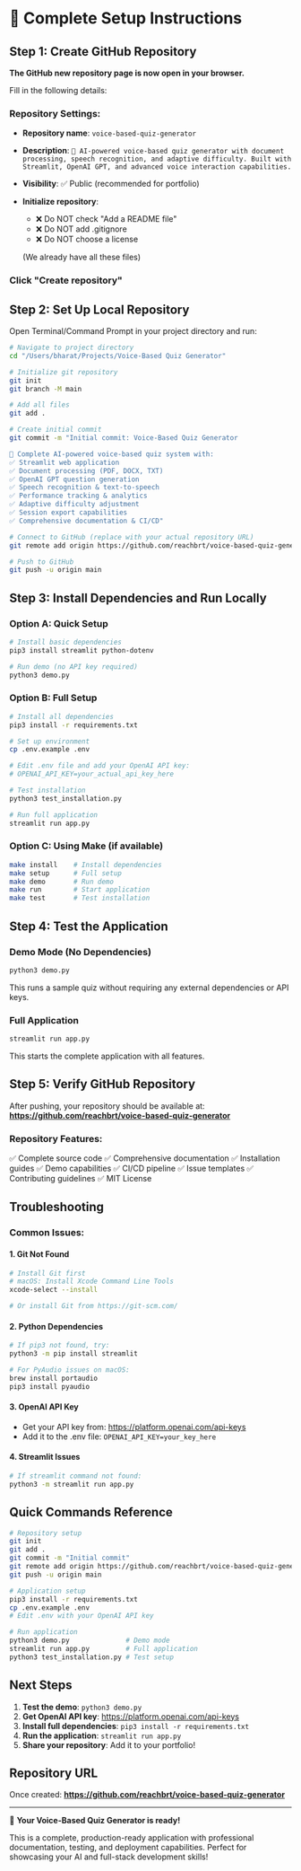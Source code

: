 # 🚀 Complete Setup Instructions

## Step 1: Create GitHub Repository

**The GitHub new repository page is now open in your browser.**

Fill in the following details:

### Repository Settings:
- **Repository name**: `voice-based-quiz-generator`
- **Description**: `🎤 AI-powered voice-based quiz generator with document processing, speech recognition, and adaptive difficulty. Built with Streamlit, OpenAI GPT, and advanced voice interaction capabilities.`
- **Visibility**: ✅ Public (recommended for portfolio)
- **Initialize repository**: 
  - ❌ Do NOT check "Add a README file"
  - ❌ Do NOT add .gitignore
  - ❌ Do NOT choose a license
  
  (We already have all these files)

### Click "Create repository"

## Step 2: Set Up Local Repository

Open Terminal/Command Prompt in your project directory and run:

```bash
# Navigate to project directory
cd "/Users/bharat/Projects/Voice-Based Quiz Generator"

# Initialize git repository
git init
git branch -M main

# Add all files
git add .

# Create initial commit
git commit -m "Initial commit: Voice-Based Quiz Generator

🎤 Complete AI-powered voice-based quiz system with:
✅ Streamlit web application
✅ Document processing (PDF, DOCX, TXT)
✅ OpenAI GPT question generation
✅ Speech recognition & text-to-speech
✅ Performance tracking & analytics
✅ Adaptive difficulty adjustment
✅ Session export capabilities
✅ Comprehensive documentation & CI/CD"

# Connect to GitHub (replace with your actual repository URL)
git remote add origin https://github.com/reachbrt/voice-based-quiz-generator.git

# Push to GitHub
git push -u origin main
```

## Step 3: Install Dependencies and Run Locally

### Option A: Quick Setup
```bash
# Install basic dependencies
pip3 install streamlit python-dotenv

# Run demo (no API key required)
python3 demo.py
```

### Option B: Full Setup
```bash
# Install all dependencies
pip3 install -r requirements.txt

# Set up environment
cp .env.example .env

# Edit .env file and add your OpenAI API key:
# OPENAI_API_KEY=your_actual_api_key_here

# Test installation
python3 test_installation.py

# Run full application
streamlit run app.py
```

### Option C: Using Make (if available)
```bash
make install    # Install dependencies
make setup      # Full setup
make demo       # Run demo
make run        # Start application
make test       # Test installation
```

## Step 4: Test the Application

### Demo Mode (No Dependencies)
```bash
python3 demo.py
```
This runs a sample quiz without requiring any external dependencies or API keys.

### Full Application
```bash
streamlit run app.py
```
This starts the complete application with all features.

## Step 5: Verify GitHub Repository

After pushing, your repository should be available at:
**https://github.com/reachbrt/voice-based-quiz-generator**

### Repository Features:
✅ Complete source code
✅ Comprehensive documentation
✅ Installation guides
✅ Demo capabilities
✅ CI/CD pipeline
✅ Issue templates
✅ Contributing guidelines
✅ MIT License

## Troubleshooting

### Common Issues:

#### 1. Git Not Found
```bash
# Install Git first
# macOS: Install Xcode Command Line Tools
xcode-select --install

# Or install Git from https://git-scm.com/
```

#### 2. Python Dependencies
```bash
# If pip3 not found, try:
python3 -m pip install streamlit

# For PyAudio issues on macOS:
brew install portaudio
pip3 install pyaudio
```

#### 3. OpenAI API Key
- Get your API key from: https://platform.openai.com/api-keys
- Add it to the .env file: `OPENAI_API_KEY=your_key_here`

#### 4. Streamlit Issues
```bash
# If streamlit command not found:
python3 -m streamlit run app.py
```

## Quick Commands Reference

```bash
# Repository setup
git init
git add .
git commit -m "Initial commit"
git remote add origin https://github.com/reachbrt/voice-based-quiz-generator.git
git push -u origin main

# Application setup
pip3 install -r requirements.txt
cp .env.example .env
# Edit .env with your OpenAI API key

# Run application
python3 demo.py              # Demo mode
streamlit run app.py         # Full application
python3 test_installation.py # Test setup
```

## Next Steps

1. **Test the demo**: `python3 demo.py`
2. **Get OpenAI API key**: https://platform.openai.com/api-keys
3. **Install full dependencies**: `pip3 install -r requirements.txt`
4. **Run the application**: `streamlit run app.py`
5. **Share your repository**: Add it to your portfolio!

## Repository URL
Once created: **https://github.com/reachbrt/voice-based-quiz-generator**

---

🎉 **Your Voice-Based Quiz Generator is ready!**

This is a complete, production-ready application with professional documentation, testing, and deployment capabilities. Perfect for showcasing your AI and full-stack development skills!
